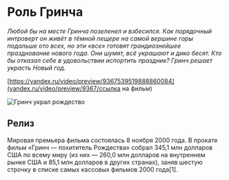 # Роль Гринча
*Любой бы на месте Гринча позеленел и взбесился. Как порядочный интроверт он живёт в тёмной пещере на самой вершине горы подальше ото всех, но эти «все» готовят грандиознейшее празднование нового года. Они шумят, всё украшают и дико бесят. Кто бы отказал себе в удовольствии испортить праздник? Гринч решает украсть Новый год.*

[https://yandex.ru/video/preview/9367539519888860084](yandex.ru/video/preview/9367/ссылка на фильм)



![Гринч украл рождество](https://www.b17.ru/foto/uploaded/upl_1639042518_474814_9y18p.jpg)

## Релиз
Мировая премьера фильма состоялась 8 ноября 2000 года. В прокате фильм «Гринч — похититель Рождества» собрал 345,1 млн долларов США по всему миру (из них — 260,0 млн долларов на внутреннем рынке США и 85,1 млн долларов в других странах), заняв шестую строчку в списке самых кассовых фильмов 2000 года[1].